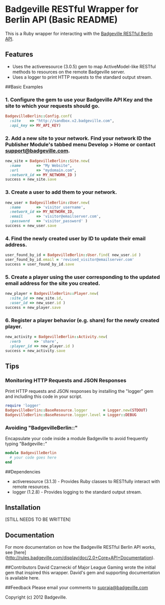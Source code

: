 # Badgeville RESTful Wrapper for Berlin API (Basic README)

This is a Ruby wrapper for interacting with the [Badgeville RESTful Berlin API](http://rules.badgeville.com/display/doc/2.0+Core+API+Documentation).


## Features
* Uses the activeresource (3.0.5) gem to map ActiveModel-like RESTful methods to resources on the remote Badgeville server.
* Uses a logger to print HTTP requests to the standard output stream.


##Basic Examples

### 1. Configure the gem to use your Badgeville API Key and the site to which your requests should go.
```ruby
BadgevilleBerlin::Config.conf(
  :site    => "http://sandbox.v2.badgeville.com",
  :api_key => MY_API_KEY)
```

### 2. Add a new site to your network. Find your network ID the Publisher Module's tabbed menu Develop > Home or contact support@badgeville.com.
```ruby
new_site = BadgevilleBerlin::Site.new(
  :name       => "My Website",
  :url        => "mydomain.com",
  :network_id => MY_NETWORK_ID )
success = new_site.save
```

### 3. Create a user to add them to your network.

```ruby
new_user = BadgevilleBerlin::User.new(
  :name       => 'visitor_username',
  :network_id => MY_NETWORK_ID,
  :email      => 'visitor@emailserver.com',
  :password   => 'visitor_password' )
success = new_user.save
```

### 4. Find the newly created user by ID to update their email address.

```ruby
user_found_by_id = BadgevilleBerlin::User.find( new_user.id )
user_found_by_id.email = 'revised_visitor@emailserver.com'
success = user_found_by_id.save
```

### 5. Create a player using the user corresponding to the updated email address for the site you created.

```ruby
new_player = BadgevilleBerlin::Player.new(
  :site_id => new_site.id,
  :user_id => new_user.id )
success = new_player.save
```

### 6. Register a player behavior (e.g. share) for the newly created player.

```ruby
new_activity = BadgevilleBerlin::Activity.new(
  :verb      => 'share',
  :player_id => new_player.id )
success = new_activity.save
```

## Tips
### Monitoring HTTP Requests and JSON Responses
Print HTTP requests and JSON responses by installing the "logger" gem and including this code in your script.

```ruby
require 'logger'
BadgevilleBerlin::BaseResource.logger       = Logger.new(STDOUT)
BadgevilleBerlin::BaseResource.logger.level = Logger::DEBUG

```

### Avoiding "BadgevilleBerlin::"
Encapsulate your code inside a module Badgeville to avoid frequently typing "Badgeville::"

```ruby
module BadgevilleBerlin
  # your code goes here
end
```

##Dependencies
* activeresource (3.1.3) - Provides Ruby classes to RESTfully interact with remote resources.
* logger (1.2.8) - Provides logging to the standard output stream.

## Installation
[STILL NEEDS TO BE WRITTEN]

## Documentation

For more documentation on how the Badgeville RESTful Berlin API works, see [here] (http://rules.badgeville.com/display/doc/2.0+Core+API+Documentation).

##Contributors
David Czarnecki of Major League Gaming wrote the initial gem that inspired this wrapper. David's gem and supporting documentation is available here.

##Feedback
Please email your comments to supraja@badgeville.com

Copyright (c) 2012 Badgeville.